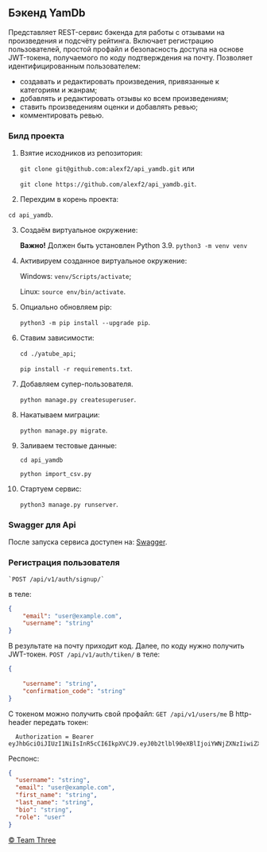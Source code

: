 ## Бэкенд YamDb

Представляет REST-сервис бэкенда для работы с отзывами на произведения и подсчёту рейтинга. Включает регистрацию пользователей, простой профайл и безопасность доступа на основе JWT-токена, получаемого по коду подтверждения на почту. Позволяет идентифицированным пользователем:

- создавать и редактировать произведения, привязанные к категориям и жанрам;
- добавлять и редактировать отзывы ко всем произведениям;
- ставить произведениям оценки и добавлять ревью;
- комментировать ревью.

### Билд проекта

1. Взятие исходников из репозитория:

    `git clone git@github.com:alexf2/api_yamdb.git` или

    `git clone https://github.com/alexf2/api_yamdb.git`.

2. Перехдим в корень проекта:

  `cd api_yamdb`.

3. Создаём виртуальное окружение:

      **Важно!** Должен быть установлен Python 3.9.
      `python3 -m venv venv`

4. Активируем созданное виртуальное окружение:

    Windows: `venv/Scripts/activate`;

    Linux: `source env/bin/activate`.

5. Опциально обновляем pip:

    `python3 -m pip install --upgrade pip`.

6. Ставим зависимости:

    `cd ./yatube_api`;

    `pip install -r requirements.txt`.

7. Добавляем супер-пользователя.

    `python manage.py createsuperuser`.

8. Накатываем миграции:

    `python manage.py migrate`.

9. Заливаем тестовые данные:

    `cd api_yamdb`

    `python import_csv.py`

10. Стартуем сервис:

    `python3 manage.py runserver`.

### Swagger для Api

После запуска сервиса доступен на: [Swagger](http://127.0.0.1:8000/redoc/).

### Регистрация пользователя

    `POST /api/v1/auth/signup/`
в теле:

```json
{
    "email": "user@example.com",
    "username": "string"
}
```

В результате на почту приходит код. Далее, по коду нужно получить JWT-токен.
    `POST /api/v1/auth/tiken/`
в теле:

```json
{
  
    "username": "string",
    "confirmation_code": "string"
}
```

С токеном можно получить свой профайл:
    `GET /api/v1/users/me`
В http-header передать токен:

```
  Authorization = Bearer eyJhbGciOiJIUzI1NiIsInR5cCI6IkpXVCJ9.eyJ0b2tlbl90eXBlIjoiYWNjZXNzIiwiZXhwIjoxNzA5ODQ5MzE2LCJqdGkiOiIwYjFlNTJiYmMyN2Q0YzA4YTk2NTRmNGEzYmQ2ZGE2NyIsInVzZXJfaWQiOjJ9.EfF6Aso6VBGaWn5KO5FO4jt3NmuV41BaCtqktgxE1fE
```

Респонс:

```json
{
  "username": "string",
  "email": "user@example.com",
  "first_name": "string",
  "last_name": "string",
  "bio": "string",
  "role": "user"
}
```

[© Team Three](https://github.com/alexf2/api_yamdb)
